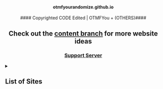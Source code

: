 
<h4 align="center">otmfyourandomize.github.io</h4>


<p align="center">#### Copyrighted CODE Edited | OTMFYou + (OTHERS)####</p>


<h2 align="center">Check out the <a href="https://github.com/otmfyourandomize">content branch</a> for more website ideas</h2>

<h3 align="center"><a href="https://discord.gg/qeyp2WN8QJ">Support Server</a></h3>



<details><summary><h2>List of Sites</h2></summary>

https://randomcode.unknownweb.tk/

</details>

